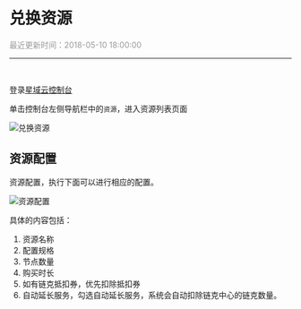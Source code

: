 # **兑换资源**

<font color="#999999">最近更新时间：2018-05-10 18:00:00</font>

<hr class="page-header-hr"/>

<br>

登录<a href="https://console.xycloud.com/#/overview" target="_blank">星域云控制台</a>

单击控制台左侧导航栏中的`资源`，进入资源列表页面

![兑换资源](/themes/daux/img/1/4-1.png)

## **资源配置**

资源配置，执行下面可以进行相应的配置。

![资源配置](/themes/daux/img/1/4-2.png)

具体的内容包括：
1. 资源名称
2. 配置规格
3. 节点数量
4. 购买时长
5. 如有链克抵扣券，优先扣除抵扣券
6. 自动延长服务，勾选自动延长服务，系统会自动扣除链克中心的链克数量。
